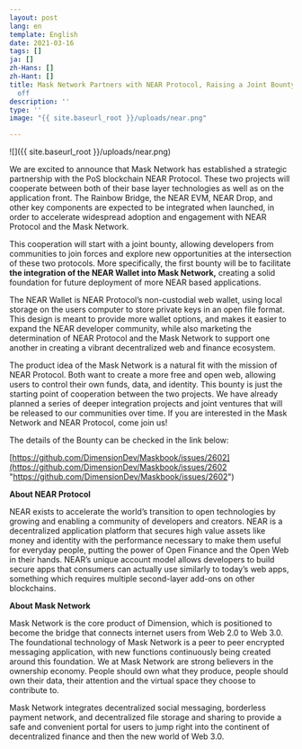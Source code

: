 ```yaml
---
layout: post
lang: en
template: English
date: 2021-03-16
tags: []
ja: []
zh-Hans: []
zh-Hant: []
title: Mask Network Partners with NEAR Protocol, Raising a Joint Bounty to Kick it
  off
description: ''
type: ''
image: "{{ site.baseurl_root }}/uploads/near.png"

---
```

![]({{ site.baseurl_root }}/uploads/near.png)

We are excited to announce that Mask Network has established a strategic partnership with the PoS blockchain NEAR Protocol. These two projects will cooperate between both of their base layer technologies as well as on the application front. The Rainbow Bridge, the NEAR EVM, NEAR Drop, and other key components are expected to be integrated when launched, in order to accelerate widespread adoption and engagement with NEAR Protocol and the Mask Network.

This cooperation will start with a joint bounty, allowing developers from communities to join forces and explore new opportunities at the intersection of these two protocols. More specifically, the first bounty will be to facilitate **the integration of the NEAR Wallet into Mask Network,** creating a solid foundation for future deployment of more NEAR based applications.

The NEAR Wallet is NEAR Protocol’s non-custodial web wallet, using local storage on the users computer to store private keys in an open file format. This design is meant to provide more wallet options, and makes it easier to expand the NEAR developer community, while also marketing the determination of NEAR Protocol and the Mask Network to support one another in creating a vibrant decentralized web and finance ecosystem.

The product idea of the Mask Network is a natural fit with the mission of NEAR Protocol. Both want to create a more free and open web, allowing users to control their own funds, data, and identity. This bounty is just the starting point of cooperation between the two projects. We have already planned a series of deeper integration projects and joint ventures that will be released to our communities over time. If you are interested in the Mask Network and NEAR Protocol, come join us!

The details of the Bounty can be checked in the link below:

[https://github.com/DimensionDev/Maskbook/issues/2602](https://github.com/DimensionDev/Maskbook/issues/2602 "https://github.com/DimensionDev/Maskbook/issues/2602")

**About NEAR Protocol**

NEAR exists to accelerate the world’s transition to open technologies by growing and enabling a community of developers and creators. NEAR is a decentralized application platform that secures high value assets like money and identity with the performance necessary to make them useful for everyday people, putting the power of Open Finance and the Open Web in their hands. NEAR’s unique account model allows developers to build secure apps that consumers can actually use similarly to today’s web apps, something which requires multiple second-layer add-ons on other blockchains.

**About Mask Network**

Mask Network is the core product of Dimension, which is positioned to become the bridge that connects internet users from Web 2.0 to Web 3.0. The foundational technology of Mask Network is a peer to peer encrypted messaging application, with new functions continuously being created around this foundation. We at Mask Network are strong believers in the ownership economy. People should own what they produce, people should own their data, their attention and the virtual space they choose to contribute to.

Mask Network integrates decentralized social messaging, borderless payment network, and decentralized file storage and sharing to provide a safe and convenient portal for users to jump right into the continent of decentralized finance and then the new world of Web 3.0.